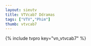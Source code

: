 ```yaml
---
layout: sieutv
title: VTVcab7 Ddramas
tags: ["VTV","Phim"]
thumb: vtvcab7
---
```

{% include tvpro key="vn_vtvcab7" %}
